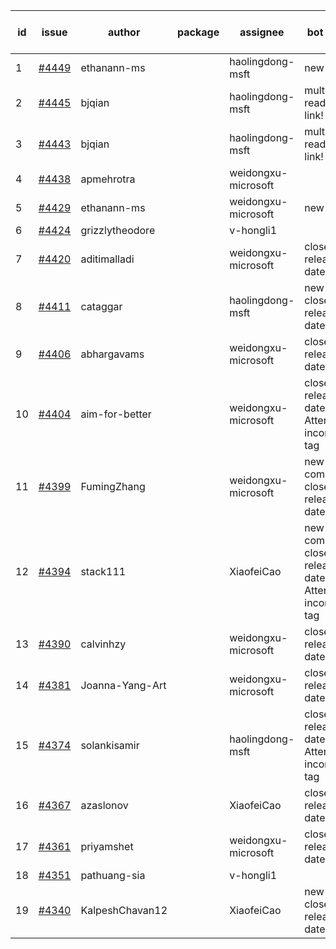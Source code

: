 | id | issue | author | package | assignee | bot advice | created date of issue | target release date | date from target |
| ------ | ------ | ------ | ------ | ------ | ------ | ------ | ------ | :-----: |
| 1 | [#4449](https://github.com/Azure/sdk-release-request/issues/4449) | ethanann-ms |  | haolingdong-msft | new issue. | 08-17 | 09-22 |  |
| 2 | [#4445](https://github.com/Azure/sdk-release-request/issues/4445) | bjqian |  | haolingdong-msft | multi readme link! | 08-17 | 09-22 |  |
| 3 | [#4443](https://github.com/Azure/sdk-release-request/issues/4443) | bjqian |  | haolingdong-msft | multi readme link! | 08-17 | 09-22 |  |
| 4 | [#4438](https://github.com/Azure/sdk-release-request/issues/4438) | apmehrotra |  | weidongxu-microsoft |  | 08-16 | 09-22 |  |
| 5 | [#4429](https://github.com/Azure/sdk-release-request/issues/4429) | ethanann-ms |  | weidongxu-microsoft | new issue. | 08-15 | 09-22 |  |
| 6 | [#4424](https://github.com/Azure/sdk-release-request/issues/4424) | grizzlytheodore |  | v-hongli1 |  | 08-12 |  | 0 |
| 7 | [#4420](https://github.com/Azure/sdk-release-request/issues/4420) | aditimalladi |  | weidongxu-microsoft | close to release date.  | 08-11 | 08-25 | 2 |
| 8 | [#4411](https://github.com/Azure/sdk-release-request/issues/4411) | cataggar |  | haolingdong-msft | new issue. close to release date.  | 08-08 | 08-25 | 2 |
| 9 | [#4406](https://github.com/Azure/sdk-release-request/issues/4406) | abhargavams |  | weidongxu-microsoft | close to release date.  | 08-08 | 08-25 | 2 |
| 10 | [#4404](https://github.com/Azure/sdk-release-request/issues/4404) | aim-for-better |  | weidongxu-microsoft | close to release date.  Attention to inconsistent tag | 08-08 | 08-25 | 2 |
| 11 | [#4399](https://github.com/Azure/sdk-release-request/issues/4399) | FumingZhang |  | weidongxu-microsoft | new comment. close to release date.  | 08-08 | 08-25 | 2 |
| 12 | [#4394](https://github.com/Azure/sdk-release-request/issues/4394) | stack111 |  | XiaofeiCao | new comment. close to release date.  Attention to inconsistent tag | 08-04 | 08-25 | 2 |
| 13 | [#4390](https://github.com/Azure/sdk-release-request/issues/4390) | calvinhzy |  | weidongxu-microsoft | close to release date.  | 08-04 | 08-25 | 2 |
| 14 | [#4381](https://github.com/Azure/sdk-release-request/issues/4381) | Joanna-Yang-Art |  | weidongxu-microsoft | close to release date.  | 07-31 | 08-25 | 2 |
| 15 | [#4374](https://github.com/Azure/sdk-release-request/issues/4374) | solankisamir |  | haolingdong-msft | close to release date.  Attention to inconsistent tag | 07-27 | 08-25 | 2 |
| 16 | [#4367](https://github.com/Azure/sdk-release-request/issues/4367) | azaslonov |  | XiaofeiCao | close to release date.  | 07-26 | 08-25 | 2 |
| 17 | [#4361](https://github.com/Azure/sdk-release-request/issues/4361) | priyamshet |  | weidongxu-microsoft | close to release date.  | 07-25 | 08-25 | 2 |
| 18 | [#4351](https://github.com/Azure/sdk-release-request/issues/4351) | pathuang-sia |  | v-hongli1 |  | 07-20 |  | 0 |
| 19 | [#4340](https://github.com/Azure/sdk-release-request/issues/4340) | KalpeshChavan12 |  | XiaofeiCao | new issue. close to release date.  | 07-15 | 08-25 | 2 |
